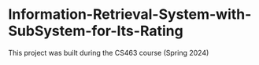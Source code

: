 # Information-Retrieval-System-with-SubSystem-for-Its-Rating
This project was built during the CS463 course (Spring 2024)
